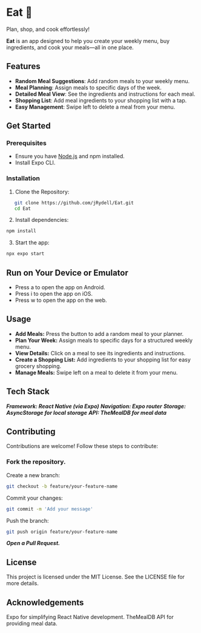 # Eat 🍴

Plan, shop, and cook effortlessly!

**Eat** is an app designed to help you create your weekly menu, buy ingredients, and cook your meals—all in one place.

## Features

- **Random Meal Suggestions**: Add random meals to your weekly menu.
- **Meal Planning**: Assign meals to specific days of the week.
- **Detailed Meal View**: See the ingredients and instructions for each meal.
- **Shopping List**: Add meal ingredients to your shopping list with a tap.
- **Easy Management**: Swipe left to delete a meal from your menu.

## Get Started

### Prerequisites

- Ensure you have [Node.js](https://nodejs.org/) and npm installed.
- Install Expo CLI.

### Installation

1. Clone the Repository:

```bash
   git clone https://github.com/jRydell/Eat.git
   cd Eat
```

2. Install dependencies:

```bash
npm install
```

3. Start the app:

```bash
npx expo start
```

## Run on Your Device or Emulator

- Press a to open the app on Android.
- Press i to open the app on iOS.
- Press w to open the app on the web.

## Usage

- **Add Meals:** Press the button to add a random meal to your planner.
- **Plan Your Week:** Assign meals to specific days for a structured weekly menu.
- **View Details:** Click on a meal to see its ingredients and instructions.
- **Create a Shopping List:** Add ingredients to your shopping list for easy grocery shopping.
- **Manage Meals:** Swipe left on a meal to delete it from your menu.

## Tech Stack

**_Framework: React Native (via Expo)_**
**_Navigation: Expo router_**
**_Storage: AsyncStorage for local storage_**
**_API: TheMealDB for meal data_**

## Contributing

Contributions are welcome! Follow these steps to contribute:

### Fork the repository.

Create a new branch:

```bash
git checkout -b feature/your-feature-name
```

Commit your changes:

```bash
git commit -m 'Add your message'
```

Push the branch:

```bash
git push origin feature/your-feature-name
```

**_Open a Pull Request._**

## License

This project is licensed under the MIT License. See the LICENSE file for more details.

## Acknowledgements

Expo for simplifying React Native development.
TheMealDB API for providing meal data.
